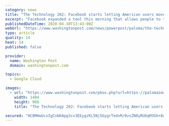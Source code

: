 ```yaml
---
category: news
title: "The Technology 202: Facebook starts letting American users move their photos to Google"
excerpt: "Facebook expanded a tool this morning that allows people to transfer their pictures and videos to Google Photos. the move marks a milestone in the company’s push for data portability, tools that allow people to transfer their data from one Internet service to another."
publishedDateTime: 2020-04-30T13:43:00Z
webUrl: "https://www.washingtonpost.com/news/powerpost/paloma/the-technology-202/2020/04/30/the-technology-202-facebook-starts-letting-american-users-move-their-photos-to-google/5ea9a91b88e0fa3dea9c60de/"
type: article
quality: 14
heat: 14
published: false

provider:
  name: Washington Post
  domain: washingtonpost.com

topics:
  - Google Cloud

images:
  - url: "https://www.washingtonpost.com/pbox.php?url=https://palomaimages.washingtonpost.com/pr2/71c5c4337e3200737db42c0e12b09cf1-VCJNWGENHII6TNXUAMZVMUBNZY-680-453-70-8.jpg&w=1484&op=resize&opt=1&filter=antialias&t=20170517"
    width: 1484
    height: 988
    title: "The Technology 202: Facebook starts letting American users move their photos to Google"

secured: "HC8MHwUcxIgCnbKApg3cv3EEygzKL5Nj5GygrTedvM/0vsZN0yRUbqM3Gh+8qm6DL+jcKq/resK4knP5fw6dewZCEnNuPQywEPbp9W4UaEYYmj/lhjrRWhwzjI7geJhbGtM7WrNoJDxTiftz+0urznJ1RXiYGtMdGbs/fTi9yFhYTqTzYpT7/KetyMkN3D0KnOI4H6cQZiOwmYzv9XbGqnBDQunWE8CI9m90DfT+85H39FSN5Mi3E5+Sp7F8lAdmiQy3QPE0dp/3mVRzETHM161Fy+1JfnmAzq4b8DvzydZmLPd9B/LfWDwOOaIDXett;SYE5fLZFxtb2b9ct8vIemg=="
---
```


